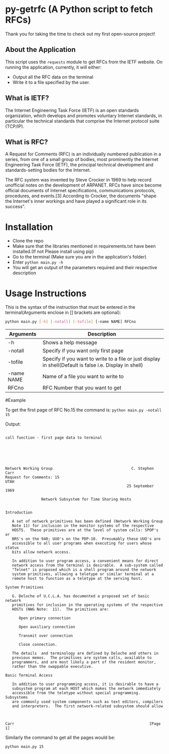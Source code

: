 # py-getrfc (A Python script to fetch RFCs)

Thank you for taking the time to check out my first open-source
project!
## About the Application
This script uses the `requests` module to get RFCs from the
IETF website.
On running the application, currently, it will either:
- Output all the RFC data on the terminal
- Write it to a file specified by the user.
## What is IETF?
The Internet Engineering Task Force (IETF) is an open standards organization, which develops and promotes voluntary Internet standards, in particular the technical standards that comprise the Internet protocol suite (TCP/IP).
## What is RFC?
A Request for Comments (RFC) is an individually numbered publication in a series, from one of a small group of bodies, most prominently the Internet Engineering Task Force (IETF), the principal technical development and standards-setting bodies for the Internet.

 The RFC system was invented by Steve Crocker in 1969 to help record unofficial notes on the development of ARPANET. RFCs have since become official documents of Internet specifications, communications protocols, procedures, and events.[3] According to Crocker, the documents "shape the Internet's inner workings and have played a significant role in its success".

# Installation

- Clone the repo
- Make sure that the libraries mentioned in requirements.txt have been installed.(If not Please install using pip)
- Go to the terminal (Make sure you are in the application's folder)
- Enter ```python main.py -h ```
- You will get an output of the parameters required and their respective description

# Usage Instructions

This is the syntax of the instruction that must be entered in the terminal(Arguments enclose in [] brackets are optional):
```sh
python main.py [-h] [-notall] [-tofile] [-name NAME] RFCno
```
| Arguments | Description |
| ------ | ------ |
| -h | Shows a help message |
| -notall | Specify if you want only first page |
| -tofile | Specify if you want to write to a file or just display in shell(Default is false i.e. Display in shell) |
| -name NAME | Name of a file you want to write to |
| RFCno | RFC Number that you want to get |

#Example

To get the first page of RFC No.15 the command is:
```python main.py -notall 15 ```

Output:
```

call function - first page data to terminal






Network Working Group                                   C. Stephen Carr
Request for Comments: 15                                           UTAH
                                                      25 September 1969

                Network Subsystem for Time Sharing Hosts


Introduction

   A set of network primitives has been defined (Network Working Group
   Note 11) for inclusion in the monitor systems of the respective
   HOSTS.  These primitives are at the level of system calls: SPOP's or
   BRS's on the 940; UUO's on the PDP-10.  Presumably these UUO's are
   accessible to all user programs when executing for users whose status
   bits allow network access.

   In addition to user program access, a convenient means for direct
   network access from the terminal is desirable.  A sub-system called
   "Telnet" is proposed which is a shell program around the network
   system primitives, allowing a teletype or similar terminal at a
   remote host to function as a teletype at the serving host.

System Primitives

   G. Deloche of U.C.L.A. has documented a proposed set of basic network
   primitives for inclusion in the operating systems of the respective
   HOSTs (NWG Note:  11).  The primitives are:

      Open primary connection

      Open auxiliary connection

      Transmit over connection

      Close connection.

   The details  and terminology are defined by Deloche and others in
   previous memos.  The primitives are system calls, available to
   programmers, and are most likely a part of the resident monitor,
   rather than the swappable executive.

Basic Terminal Access

   In addition to user programming access, it is desirable to have a
   subsystem program at each HOST which makes the network immediately
   accessible from the teletype without special programming.  Subsystems
   are commonly used system components such as text editors, compilers
   and interpreters.  The first network-related subsystem should allow



Carr                                                            [Page 1]

```
Similarly the command to get all the pages would be:

```python main.py 15```
